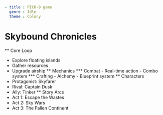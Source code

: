 ```yml
- title : PICO-8 game
  genre : Idle
  theme : Colony
```
# Skybound Chronicles
** Core Loop
   - Explore floating islands
   - Gather resources
   - Upgrade airship
** Mechanics
*** Combat
    - Real-time action
    - Combo system
*** Crafting
    - Alchemy
    - Blueprint system
** Characters
   - Protagonist: Skyfarer
   - Rival: Captain Dusk
   - Ally: Tinker
** Story Arcs
   - Act 1: Escape the Wastes
   - Act 2: Sky Wars
   - Act 3: The Fallen Continent